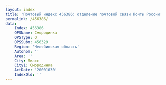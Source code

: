 ```yaml
---
layout: index
title: 'Почтовый индекс 456386: отделение почтовой связи Почты России'
permalink: /456386/
data:
    Index: 456386
    OPSName: Смородинка
    OPSType: О
    OPSSubm: 456329
    Region: 'Челябинская область'
    Autonom: ''
    Area: ''
    City: Миасс
    City1: Смородинка
    ActDate: '20001030'
    IndexOld: ''
---
```

